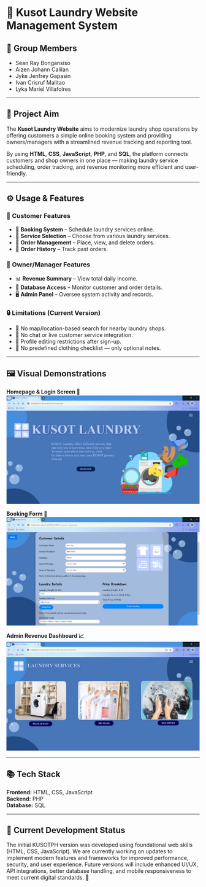 # 🧺 Kusot Laundry Website Management System  

## 👥 Group Members
- Sean Ray Bongansiso 
- Aizen Johann Calilan
- Jyke Jenfrey Gapasin 
- Ivan Crisruf Malitao
- Lyka Mariel Villafolres

---

## 🎯 Project Aim  
The **Kusot Laundry Website** aims to modernize laundry shop operations by offering customers a simple online booking system and providing owners/managers with a streamlined revenue tracking and reporting tool.  

By using **HTML**, **CSS**, **JavaScript**, **PHP**, and **SQL**, the platform connects customers and shop owners in one place — making laundry service scheduling, order tracking, and revenue monitoring more efficient and user-friendly.  

---

## ⚙️ Usage & Features  

### 👤 Customer Features  
- 📅 **Booking System** – Schedule laundry services online.  
- 🧼 **Service Selection** – Choose from various laundry services.  
- 📝 **Order Management** – Place, view, and delete orders.  
- 📜 **Order History** – Track past orders.  

### 🏢 Owner/Manager Features  
- 📊 **Revenue Summary** – View total daily income.  
- 📂 **Database Access** – Monitor customer and order details.  
- 🖥 **Admin Panel** – Oversee system activity and records.  

### 🔒 Limitations (Current Version)  
- 🚫 No map/location-based search for nearby laundry shops.  
- 🚫 No chat or live customer service integration.  
- 🚫 Profile editing restrictions after sign-up.  
- 🚫 No predefined clothing checklist — only optional notes.  

---

## 🖼 Visual Demonstrations  

**Homepage & Login Screen 🔑**  
![Homepage](images/demo3.png)  

**Booking Form 📅**  
![Booking Form](images/demo2.png)  

**Admin Revenue Dashboard 📈**  
![Dashboard](images/demo1.png)  

---

## 📚 Tech Stack  
**Frontend:** HTML, CSS, JavaScript  
**Backend:** PHP  
**Database:** SQL  

---

## 🚀 Current Development Status  

The initial KUSOTPH version was developed using foundational web skills (HTML, CSS, JavaScript). We are currently working on updates to implement modern features and frameworks for improved performance, security, and user experience. Future versions will include enhanced UI/UX, API integrations, better database handling, and mobile responsiveness to meet current digital standards. 🚀

